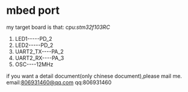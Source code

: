# mbed port

my target board is that:
cpu:*stm32f103RC*

 1. LED1-----PD_2
 2. LED2-----PD_2
 3. UART2_TX----PA_2
 4. UART2_RX----PA_3
 5. OSC----12MHz

if you want a detail document(only chinese document),please mail me.
email:806931460@qq.com
qq:806931460
